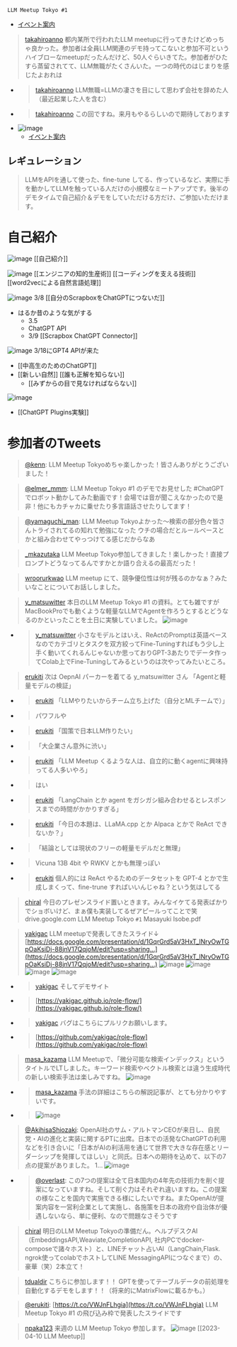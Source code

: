 
`LLM Meetup Tokyo #1`
- [イベント案内](https://lu.ma/llm-meetup-tokyo-1)

> [takahiroanno](https://twitter.com/takahiroanno/status/1645426627780947969) 都内某所で行われたLLM meetupに行ってきたけどめっちゃ良かった。参加者は全員LLM関連のデモ持ってこないと参加不可というハイブローなmeetupだったんだけど、50人ぐらいきてた。参加者がひたすら蒸留されてて、LLM無職がたくさんいた。一つの時代のはじまりを感じたよおれは
- > [takahiroanno](https://twitter.com/takahiroanno/status/1645427231710416898) LLM無職=LLMの凄さを目にして思わず会社を辞めた人（最近起業した人を含む）
- > [takahiroanno](https://twitter.com/takahiroanno/status/1645432162223788032) この回ですね。来月もやるらしいので期待しております
- ![image](https://gyazo.com/73a9ab870d710714056d12ac43c69e91/thumb/1000)
    - [イベント案内](https://lu.ma/llm-meetup-tokyo-1)


## レギュレーション
> LLMをAPIを通して使った、fine-tune してる、作っているなど、実際に手を動かしてLLMを触っている人だけの小規模なミートアップです。後半のデモタイムで自己紹介＆デモをしていただける方だけ、ご参加いただけます。

# 自己紹介
![image](https://gyazo.com/eff4903533bee8c0410d86acf726e270/thumb/1000)
[[自己紹介]]

![image](https://gyazo.com/0065adb8c19478da2c88598da7dfc889/thumb/1000)
[[エンジニアの知的生産術]]
[[コーディングを支える技術]]
[[word2vecによる自然言語処理]]

![image](https://gyazo.com/a2fd1653cff19dce74331dfb829b9a16/thumb/1000)
3/8 [[自分のScrapboxをChatGPTにつないだ]]
- はるか昔のような気がする
    - 3.5
    - ChatGPT API
    - 3/9 [[Scrapbox ChatGPT Connector]]

![image](https://gyazo.com/a31e54ab3d757b4d6f9592716f17effe/thumb/1000)
3/18にGPT4 APIが来た
- [[中高生のためのChatGPT]]
- [[新しい自然]] [[誰も正解を知らない]]
    - [[みずからの目で見なければならない]]

![image](https://gyazo.com/6750c9f87d1c3bcd996e6d024216bbee/thumb/1000)
- [[ChatGPT Plugins実験]]


#  参加者のTweets
> [@kenn](https://twitter.com/kenn/status/1645424766864728066?s=20): LLM Meetup Tokyoめちゃ楽しかった！皆さんありがとうございました！

> [@elmer_mmm](https://twitter.com/elmer_mmm/status/1645427077976567808?s=20): LLM Meetup Tokyo #1 のデモでお見せした #ChatGPT でロボット動かしてみた動画です！会場では音が聞こえなかったので是非！他にもカチャカに乗せたり多言語話させたりしてます！

> [@yamaguchi_man](https://twitter.com/yamaguchi_man/status/1645433012140793856): LLM Meetup Tokyoよかった〜検索の部分色々皆さんトライされてるの知れて勉強になった
> ウチの場合だとルールベースとかと組み合わせてやっつけてる感じだからなあ

> [_mkazutaka](https://twitter.com/_mkazutaka/status/1645443396818079744) LLM Meetup Tokyo参加してきました！楽しかった！直接プロンプトどうなってるんですかとか語り合えるの最高だった！

> [wroorurkwao](https://twitter.com/wroorurkwao/status/1645422069457518593) LLM meetup にて、競争優位性は何が残るのかなぁ？みたいなことについてお話ししました。


> [y_matsuwitter](https://twitter.com/y_matsuwitter/status/1645467743788081152) 本日のLLM Meetup Tokyo #1 の資料。とても雑ですがMacBookProでも動くような軽量なLLMでAgentを作ろうとするとどうなるのかといったことを土日に実験していました。
>  ![image](https://pbs.twimg.com/card_img/1645467604910510080/Wu3yWlJC?format=jpg&name=medium#.png)
- > [y_matsuwitter](https://twitter.com/y_matsuwitter/status/1645469554573971456) 小さなモデルとはいえ、ReActのPromptは英語ベースなのでカテゴリとタスクを双方絞ってFine-Tuningすればもう少し上手く動いてくれるんじゃないか思っておりGPT-3あたりでデータ作ってColab上でFine-Tuningしてみるというのは次やってみたいところ。
> [erukiti](https://twitter.com/erukiti/status/1645377840790241281) 次は OepnAI パーカーを着てる y_matsuwitter さん
>  「Agentと軽量モデルの検証」
- > [erukiti](https://twitter.com/erukiti/status/1645378192923041792) 「LLMやりたいからチーム立ち上げた（自分とMLチームで）」
- >  パワフルや
- > [erukiti](https://twitter.com/erukiti/status/1645378327635697664) 「国策で日本LLM作りたい」
- >  「大企業さん意外に渋い」
- > [erukiti](https://twitter.com/erukiti/status/1645379093058449408) 「LLM Meetup くるような人は、自立的に動くagentに興味持ってる人多いやろ」
- >  はい
- > [erukiti](https://twitter.com/erukiti/status/1645379633121218560) 「LangChain とか agent をガシガシ組み合わせるとレスポンスまでの時間がかかりすぎる」
- > [erukiti](https://twitter.com/erukiti/status/1645380011309010945) 「今日の本題は、LLaMA.cpp とか Alpaca とかで ReAct できないか？」
- >  「結論としては現状のフリーの軽量モデルだと無理」
- >  Vicuna 13B 4bit や RWKV とかも無理っぽい
- > [erukiti](https://twitter.com/erukiti/status/1645380375835967488) 個人的には ReAct やるためのデータセットを GPT-4 とかで生成しまくって、fine-trune すればいいんじゃね？という気はしてる

> [chiral](https://twitter.com/chiral/status/1645430479959781376) 今日のプレゼンスライド置いときます。みんなイケてる発表ばかりでショボいけど、まぁ僕も実装してるぜアピールってことで笑drive.google.com
>  LLM Meetup Tokyo `#1` Masayuki Isobe.pdf

> [yakigac](https://twitter.com/yakigac/status/1645445493047300097/photo/1) LLM meetupで発表してきたスライド↓
>  [https://docs.google.com/presentation/d/1GqrGrd5aV3HxT_lNryOwTGpOaKsiDj-88jnV17QqjoM/edit?usp=sharing…](https://docs.google.com/presentation/d/1GqrGrd5aV3HxT_lNryOwTGpOaKsiDj-88jnV17QqjoM/edit?usp=sharing…)
>  ![image](https://pbs.twimg.com/media/FtXCFC9aMAA57RR?format=jpg&name=small#.png) ![image](https://pbs.twimg.com/media/FtXCI-zaMAAnkEy?format=jpg&name=small#.png) ![image](https://pbs.twimg.com/media/FtXCMrtaMAAjvR7?format=jpg&name=small#.png) ![image](https://pbs.twimg.com/media/FtXCQVKaIAAreXq?format=jpg&name=small#.png)
- > [yakigac](https://twitter.com/yakigac/status/1645447939769397248) そしてデモサイト
- >  [https://yakigac.github.io/role-flow/](https://yakigac.github.io/role-flow/)
- > [yakigac](https://twitter.com/yakigac/status/1645450320049487872) バグはこちらにプルリクお願いします。
- >  [https://github.com/yakigac/role-flow](https://github.com/yakigac/role-flow)

> [masa_kazama](https://twitter.com/masa_kazama/status/1645422048238538752) LLM Meetupで、「微分可能な検索インデックス」というタイトルでLTしました。キーワード検索やベクトル検索とは違う生成時代の新しい検索手法は楽しみですね。
>  ![image](https://pbs.twimg.com/card_img/1645058959131447297/fRc3IxD8?format=jpg&name=small#.png)
- > [masa_kazama](https://twitter.com/masa_kazama/status/1645422307043852289) 手法の詳細はこちらの解説記事が、とても分かりやすいです。
- >  ![image](https://pbs.twimg.com/card_img/1645423319636926465/Umee9ci2?format=png&name=medium#.png)

> [@AkihisaShiozaki](https://twitter.com/AkihisaShiozaki/status/1645320688746762242): OpenAI社のサム・アルトマンCEOが来日し、自民党・AIの進化と実装に関するPTに出席。日本での活発なChatGPTの利用などを引き合いに「日本がAIの利活用を通じて世界で大きな存在感とリーダーシップを発揮してほしい」と同氏。日本への期待を込めて、以下の7点の提案がありました。
> 1…
> ![image](https://pbs.twimg.com/media/FtVacYlaAAIdjh9.jpg)
- > [@overlast](https://twitter.com/overlast/status/1645362088934789127?s=20): この7つの提案は全て日本国内の4年先の技術力を削ぐ提案になっていますね。そして削ぐ力はそれぞれ違いますね。この提案の様なことを国内で実施できる様にしたいですね。またOpenAIが提案内容を一営利企業として実施し、各施策を日本の政府や自治体が優遇しないなら、単に便利、なので問題なさそうです

> [chiral](https://twitter.com/chiral/status/1645055988331077634) 明日のLLM Meetup Tokyoの準備だん。ヘルプデスクAI（EmbeddingsAPI,Weaviate,CompletionAPI, 社内PCでdocker-composeで諸々ホスト）と、LINEチャット占いAI（LangChain,Flask. ngrok使ってcolabでホストしてLINE MessagingAPIにつなぐまで）の、豪華（笑）2本立て！

> [tdualdir](https://twitter.com/tdualdir/status/1643497897269547008) こちらに参加します！！
>  GPTを使ってテーブルデータの前処理を自動化するデモをします！！（将来的にMatrixFlowに載るかも。）

> [@erukiti](https://twitter.com/erukiti/status/1645567650565857280): [https://t.co/VWJnFLhgia](https://t.co/VWJnFLhgia)
> LLM Meetup Tokyo #1 の飛び込み枠で発表したスライドです

> [npaka123](https://twitter.com/npaka123/status/1643478331512492033) 来週の LLM Meetup Tokyo 参加します。
>  ![image](https://pbs.twimg.com/card_img/1641079402430881792/eHGFgpqt?format=png&name=medium#.png)
[[2023-04-10 LLM Meetup]]

